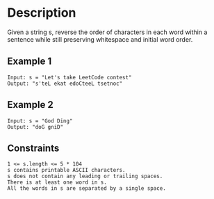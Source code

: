 # Description

Given a string s, reverse the order of characters in each word within a sentence while still preserving whitespace and initial word order.


## Example 1

```
Input: s = "Let's take LeetCode contest"
Output: "s'teL ekat edoCteeL tsetnoc"
```

## Example 2

```
Input: s = "God Ding"
Output: "doG gniD"
```

## Constraints

```
1 <= s.length <= 5 * 104
s contains printable ASCII characters.
s does not contain any leading or trailing spaces.
There is at least one word in s.
All the words in s are separated by a single space.
```
